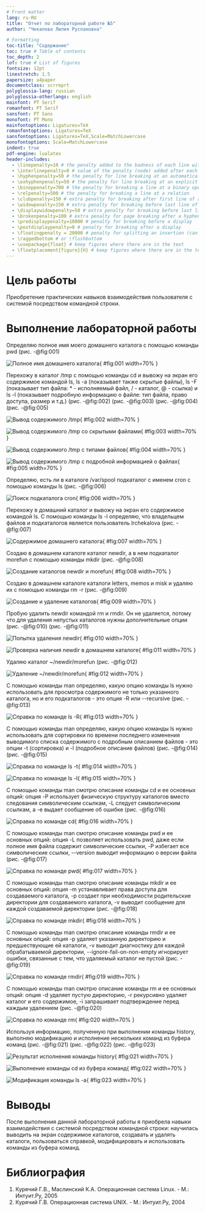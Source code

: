 ```yaml
---
# Front matter
lang: ru-RU
title: "Отчет по лабораторной работе №5"
author: "Чекалова Лилия Руслановна"

# Formatting
toc-title: "Содержание"
toc: true # Table of contents
toc_depth: 2
lof: true # List of figures
fontsize: 12pt
linestretch: 1.5
papersize: a4paper
documentclass: scrreprt
polyglossia-lang: russian
polyglossia-otherlangs: english
mainfont: PT Serif
romanfont: PT Serif
sansfont: PT Sans
monofont: PT Mono
mainfontoptions: Ligatures=TeX
romanfontoptions: Ligatures=TeX
sansfontoptions: Ligatures=TeX,Scale=MatchLowercase
monofontoptions: Scale=MatchLowercase
indent: true
pdf-engine: lualatex
header-includes:
  - \linepenalty=10 # the penalty added to the badness of each line within a paragraph (no associated penalty node) Increasing the value makes tex try to have fewer lines in the paragraph.
  - \interlinepenalty=0 # value of the penalty (node) added after each line of a paragraph.
  - \hyphenpenalty=50 # the penalty for line breaking at an automatically inserted hyphen
  - \exhyphenpenalty=50 # the penalty for line breaking at an explicit hyphen
  - \binoppenalty=700 # the penalty for breaking a line at a binary operator
  - \relpenalty=500 # the penalty for breaking a line at a relation
  - \clubpenalty=150 # extra penalty for breaking after first line of a paragraph
  - \widowpenalty=150 # extra penalty for breaking before last line of a paragraph
  - \displaywidowpenalty=50 # extra penalty for breaking before last line before a display math
  - \brokenpenalty=100 # extra penalty for page breaking after a hyphenated line
  - \predisplaypenalty=10000 # penalty for breaking before a display
  - \postdisplaypenalty=0 # penalty for breaking after a display
  - \floatingpenalty = 20000 # penalty for splitting an insertion (can only be split footnote in standard LaTeX)
  - \raggedbottom # or \flushbottom
  - \usepackage{float} # keep figures where there are in the text
  - \floatplacement{figure}{H} # keep figures where there are in the text
---
```


# Цель работы

Приобретение практических навыков взаимодействия пользователя с системой посредством командной строки.

# Выполнение лабораторной работы

Определяю полное имя моего домашнего каталога с помощью команды pwd (рис. -@fig:001)

![Полное имя домашнего каталога](image/1.png){ #fig:001 width=70% }

Перехожу в каталог /tmp с помощью команды cd и вывожу на экран его содержимое командой ls, ls -a (показывает также скрытые файлы), ls -F (показывает тип файла: * - исполняемый файл, / - каталог, @ - ссылка) и ls -l (показывает подробную информацию о файле: тип файла, право доступа, размер и т.д.) (рис. -@fig:002) (рис. -@fig:003) (рис. -@fig:004) (рис. -@fig:005)

![Вывод содержимого /tmp](image/2.png){ #fig:002 width=70% }

![Вывод содержимого /tmp со скрытыми файлами](image/3.png){ #fig:003 width=70% }

![Вывод содержимого /tmp с типами файлов](image/4.png){ #fig:004 width=70% }

![Вывод содержимого /tmp с подробной информацией о файлах](image/5.png){ #fig:005 width=70% }

Определяю, есть ли в каталоге /var/spool подкаталог с именем cron с помощью команды ls (рис. -@fig:006)

![Поиск подкаталога cron](image/6.png){ #fig:006 width=70% }

Перехожу в домашний каталог и вывожу на экран его содержимое командой ls. С помощью команды ls -l определяю, что владельцем файлов и подкаталогов является пользователь lrchekalova (рис. -@fig:007)

![Содержимое домашнего каталога](image/7.png){ #fig:007 width=70% }

Создаю в домашнем каталоге каталог newdir, а в нем подкаталог morefun с помощью команды mkdir (рис. -@fig:008)

![Создание каталогов newdir и morefun](image/8.png){ #fig:008 width=70% }

Создаю в домашнем каталоге каталоги letters, memos и misk и удаляю их с помощью команды rm -r (рис. -@fig:009)

![Создание и удаление каталогов](image/9.png){ #fig:009 width=70% }

Пробую удалить newdir командой rm и rmdir. Он не удаляется, потому что для удаления непустых каталогов нужны дополнительные опции (рис. -@fig:010) (рис. -@fig:011)

![Попытка удаления newdir](image/10.png){ #fig:010 width=70% }

![Проверка наличия newdir в домашнем каталоге](image/11.png){ #fig:011 width=70% }

Удаляю каталог ~/newdir/morefun (рис. -@fig:012)

![Удаление ~/newdir/morefun](image/12.png){ #fig:012 width=70% }

С помощью команды man определяю, какую опцию команды ls нужно использовать для просмотра содержимого не только указанного каталога, но и его подкаталогов - это опция -R или --recursive (рис. -@fig:013)

![Справка по команде ls -R](image/13.png){ #fig:013 width=70% }

С помощью команды man определяю, какую опцию команды ls нужно использовать для сортировки по времени последнего изменения выводимого списка содержимого с подробным описанием файлов - это опции -t (сортировка) и -l (подробное описание файлов) (рис. -@fig:014) (рис. -@fig:015)

![Справка по команде ls -t](image/14.png){ #fig:014 width=70% }

![Справка по команде ls -l](image/15.png){ #fig:015 width=70% }

С помощью команды man смотрю описание команды cd и ее основных опций: опция -P использует физическую структуру каталогов вместо следования символическим ссылкам, -L следует символическим ссылкам, а -e выдает сообщение об ошибке (рис. -@fig:016)

![Справка по команде cd](image/16.png){ #fig:016 width=70% }

С помощью команды man смотрю описание команды pwd и ее основных опций: опция -L позволяет использовать pwd, даже если полное имя файла содержит символические ссылки, -P избегает все символические ссылки, --version выводит информацию о версии файла (рис. -@fig:017)

![Справка по команде pwd](image/17.png){ #fig:017 width=70% }

С помощью команды man смотрю описание команды mkdir и ее основных опций: опция -m устанавливает права доступа для создаваемого каталога, -p создает при необходимости родительские директории для создаваемого каталога, -v выводит сообщение для каждой создаваемой директории (рис. -@fig:018)

![Справка по команде mkdir](image/18.png){ #fig:018 width=70% }

С помощью команды man смотрю описание команды rmdir и ее основных опций: опция -p удаляет указанную директорию и предшествующие ей каталоги, -v выводит диагностику для каждой обрабатываемой директории, --ignore-fail-on-non-empty игнорирует ошибки, связанные с тем, что удаляемый каталог не пустой (рис. -@fig:019)

![Справка по команде rmdir](image/19.png){ #fig:019 width=70% }

С помощью команды man смотрю описание команды rm и ее основных опций: опция -d удаляет пустую директорию, -r рекурсивно удаляет каталог и его содержимое, -i запрашивает подтверждение перед каждым удалением (рис. -@fig:020)

![Справка по команде rm](image/20.png){ #fig:020 width=70% }

Используя информацию, полученную при выполнении команды history, выполняю модификацию и исполнение нескольких команд из буфера команд (рис. -@fig:021) (рис. -@fig:022) (рис. -@fig:023)

![Результат исполнения команды history](image/21.png){ #fig:021 width=70% }

![Выполнение команды cd из буфера команд](image/22.png){ #fig:022 width=70% }

![Модификация команды ls -a](image/23.png){ #fig:023 width=70% }

# Выводы

После выполнения данной лабораторной работы я приобрела навыки взаимодействия с системой посредством командной строки: научилась выводить на экран содержимое каталогов, создавать и удалять каталоги, пользоваться справкой, модифицировать и использовать команды из буфера команд.

# Библиография

1. Курячий Г.В., Маслинский К.А. Операционная система Linux. - М.: Интуит.Ру, 2005
2. Курячий Г.В. Операционная система UNIX. - М.: Интуит.Ру, 2004